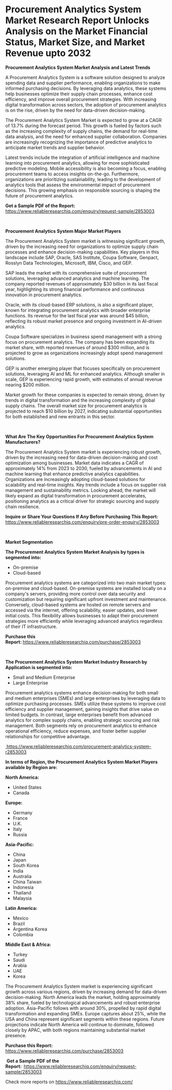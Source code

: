 <p><h1>Procurement Analytics System Market Research Report Unlocks Analysis on the Market Financial Status, Market Size, and Market Revenue upto 2032</h1></p><p><strong>Procurement Analytics System Market Analysis and Latest Trends</strong></p>
<p><p>A Procurement Analytics System is a software solution designed to analyze spending data and supplier performance, enabling organizations to make informed purchasing decisions. By leveraging data analytics, these systems help businesses optimize their supply chain processes, enhance cost efficiency, and improve overall procurement strategies. With increasing digital transformation across sectors, the adoption of procurement analytics is on the rise, driven by the need for data-driven decision-making.</p><p>The Procurement Analytics System Market is expected to grow at a CAGR of 13.7% during the forecast period. This growth is fueled by factors such as the increasing complexity of supply chains, the demand for real-time data analysis, and the need for enhanced supplier collaboration. Companies are increasingly recognizing the importance of predictive analytics to anticipate market trends and supplier behavior.</p><p>Latest trends include the integration of artificial intelligence and machine learning into procurement analytics, allowing for more sophisticated predictive modeling. Mobile accessibility is also becoming a focus, enabling procurement teams to access insights on-the-go. Furthermore, organizations are prioritizing sustainability, leading to the development of analytics tools that assess the environmental impact of procurement decisions. This growing emphasis on responsible sourcing is shaping the future of procurement analytics.</p></p>
<p><strong>Get a Sample PDF of the Report:&nbsp;</strong> <a href="https://www.reliableresearchiq.com/enquiry/request-sample/2853003?utm_campaign=3193&utm_medium=2&utm_source=Github&utm_content=ia&utm_term=11032025&utm_id=procurement-analytics-system">https://www.reliableresearchiq.com/enquiry/request-sample/2853003</a></p>
<p>&nbsp;</p>
<p><strong>Procurement Analytics System Major Market Players</strong></p>
<p><p>The Procurement Analytics System market is witnessing significant growth, driven by the increasing need for organizations to optimize supply chain processes and enhance decision-making capabilities. Key players in this landscape include SAP, Oracle, SAS Institute, Coupa Software, Genpact, Rosslyn Data Technologies, Microsoft, IBM, Cisco, and GEP.</p><p>SAP leads the market with its comprehensive suite of procurement solutions, leveraging advanced analytics and machine learning. The company reported revenues of approximately $30 billion in its last fiscal year, highlighting its strong financial performance and continuous innovation in procurement analytics.</p><p>Oracle, with its cloud-based ERP solutions, is also a significant player, known for integrating procurement analytics with broader enterprise functions. Its revenue for the last fiscal year was around $45 billion, reflecting its robust market presence and ongoing investment in AI-driven analytics.</p><p>Coupa Software specializes in business spend management with a strong focus on procurement analytics. The company has been expanding its market share, with reported revenues of around $300 million, and is projected to grow as organizations increasingly adopt spend management solutions.</p><p>GEP is another emerging player that focuses specifically on procurement solutions, leveraging AI and ML for enhanced analytics. Although smaller in scale, GEP is experiencing rapid growth, with estimates of annual revenue nearing $200 million.</p><p>Market growth for these companies is expected to remain strong, driven by trends in digital transformation and the increasing complexity of global supply chains. The overall market size for procurement analytics is projected to reach $10 billion by 2027, indicating substantial opportunities for both established and new entrants in this sector.</p></p>
<p>&nbsp;</p>
<p><strong>What Are The Key Opportunities For Procurement Analytics System Manufacturers?</strong></p>
<p><p>The Procurement Analytics System market is experiencing robust growth, driven by the increasing need for data-driven decision-making and cost optimization among businesses. Market data indicates a CAGR of approximately 14% from 2023 to 2030, fueled by advancements in AI and machine learning that enhance predictive analytics capabilities. Organizations are increasingly adopting cloud-based solutions for scalability and real-time insights. Key trends include a focus on supplier risk management and sustainability metrics. Looking ahead, the market will likely expand as digital transformation in procurement accelerates, positioning analytics as a critical driver for strategic sourcing and supply chain resilience.</p></p>
<p><strong>Inquire or Share Your Questions If Any Before Purchasing This Report:</strong> <a href="https://www.reliableresearchiq.com/enquiry/pre-order-enquiry/2853003?utm_campaign=3193&utm_medium=2&utm_source=Github&utm_content=ia&utm_term=11032025&utm_id=procurement-analytics-system">https://www.reliableresearchiq.com/enquiry/pre-order-enquiry/2853003</a></p>
<p>&nbsp;</p>
<p><strong>Market Segmentation</strong></p>
<p><strong>The Procurement Analytics System Market Analysis by types is segmented into:</strong></p>
<p><ul><li>On-premise</li><li>Cloud-based</li></ul></p>
<p><p>Procurement analytics systems are categorized into two main market types: on-premise and cloud-based. On-premise systems are installed locally on a company's servers, providing more control over data security and customization but requiring significant upfront investment and maintenance. Conversely, cloud-based systems are hosted on remote servers and accessed via the internet, offering scalability, easier updates, and lower initial costs. This flexibility allows businesses to adapt their procurement strategies more efficiently while leveraging advanced analytics regardless of their IT infrastructure.</p></p>
<p><strong>Purchase this Report:&nbsp;</strong><a href="https://www.reliableresearchiq.com/purchase/2853003?utm_campaign=3193&utm_medium=2&utm_source=Github&utm_content=ia&utm_term=11032025&utm_id=procurement-analytics-system">https://www.reliableresearchiq.com/purchase/2853003</a></p>
<p>&nbsp;</p>
<p><strong>The Procurement Analytics System Market Industry Research by Application is segmented into:</strong></p>
<p><ul><li>Small and Medium Enterprise</li><li>Large Enterprise</li></ul></p>
<p><p>Procurement analytics systems enhance decision-making for both small and medium enterprises (SMEs) and large enterprises by leveraging data to optimize purchasing processes. SMEs utilize these systems to improve cost efficiency and supplier management, gaining insights that drive value on limited budgets. In contrast, large enterprises benefit from advanced analytics for complex supply chains, enabling strategic sourcing and risk management. Both segments rely on procurement analytics to enhance operational efficiency, reduce expenses, and foster better supplier relationships for competitive advantage.</p></p>
<p><a href="https://www.reliableresearchiq.com/procurement-analytics-system-r2853003?utm_campaign=3193&utm_medium=2&utm_source=Github&utm_content=ia&utm_term=11032025&utm_id=procurement-analytics-system">&nbsp;https://www.reliableresearchiq.com/procurement-analytics-system-r2853003</a></p>
<p><strong>In terms of Region, the Procurement Analytics System Market Players available by Region are:</strong></p>
<p>
    <p> <strong> North America: </strong>
        <ul>
            <li>United States</li>
            <li>Canada</li>
        </ul>
        </p> 
    <p> <strong> Europe: </strong>
        <ul>
            <li>Germany</li>
            <li>France</li>
            <li>U.K.</li>
            <li>Italy</li>
            <li>Russia</li>
        </ul>
        </p> 
    <p> <strong> Asia-Pacific: </strong>
        <ul>
            <li>China</li>
            <li>Japan</li>
            <li>South Korea</li>
            <li>India</li>
            <li>Australia</li>
            <li>China Taiwan</li>
            <li>Indonesia</li>
            <li>Thailand</li>
            <li>Malaysia</li>
        </ul>
        </p> 
    <p> <strong> Latin America: </strong>
        <ul>
            <li>Mexico</li>
            <li>Brazil</li>
            <li>Argentina Korea</li>
            <li>Colombia</li>
        </ul>
        </p> 
    <p> <strong> Middle East & Africa: </strong>
        <ul>
            <li>Turkey</li>
            <li>Saudi</li>
            <li>Arabia</li>
            <li>UAE</li>
            <li>Korea</li>
        </ul>
    </p>
    </p>
<p><p>The Procurement Analytics System market is experiencing significant growth across various regions, driven by increasing demand for data-driven decision-making. North America leads the market, holding approximately 38% share, fueled by technological advancements and robust enterprise adoption. Asia-Pacific follows with around 30%, propelled by rapid digital transformation and expanding SMEs. Europe captures about 25%, while the USA and China represent significant segments within these regions. Future projections indicate North America will continue to dominate, followed closely by APAC, with both regions maintaining substantial market presence.</p></p>
<p><strong>Purchase this Report: </strong><a href="https://www.reliableresearchiq.com/purchase/2853003?utm_campaign=3193&utm_medium=2&utm_source=Github&utm_content=ia&utm_term=11032025&utm_id=procurement-analytics-system">https://www.reliableresearchiq.com/purchase/2853003</a></p>
<p>&nbsp;<strong>Get a Sample PDF of the Report:&nbsp;&nbsp;</strong><a href="https://www.reliableresearchiq.com/enquiry/request-sample/2853003?utm_campaign=3193&utm_medium=2&utm_source=Github&utm_content=ia&utm_term=11032025&utm_id=procurement-analytics-system">https://www.reliableresearchiq.com/enquiry/request-sample/2853003</a></p>
<p><strong></strong></p>
<p>Check more reports on <a href="https://www.reliableresearchiq.com/?utm_campaign=3193&utm_medium=2&utm_source=Github&utm_content=ia&utm_term=11032025&utm_id=procurement-analytics-system">https://www.reliableresearchiq.com/</a></p>
